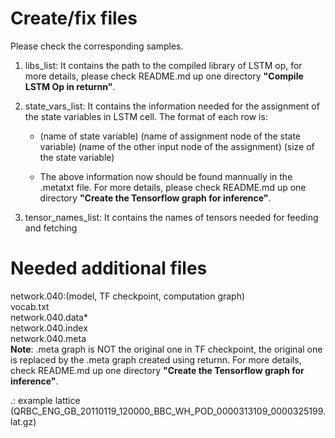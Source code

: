
# Create/fix files
Please check the corresponding samples.

1. libs_list: It contains the path to the compiled library of LSTM op, for more details, please check README.md up one directory **"Compile LSTM Op in returnn"**.

2. state_vars_list: It contains the information needed for the assignment of the state variables in LSTM cell. The format of each row is:

    - (name of state variable) (name of assignment node of the state variable) (name of the other input node of the assignment) (size of the state variable)

    - The above information now should be found mannually in the .metatxt file. For more details, please check README.md up one directory **"Create the Tensorflow graph for inference"**. 

3. tensor_names_list: It contains the names of tensors needed for feeding and fetching

# Needed additional files

network.040:(model, TF checkpoint, computation graph)  
vocab.txt  
network.040.data*  
network.040.index  
network.040.meta  
**Note**: .meta graph is NOT the original one in TF checkpoint, the original one is replaced by the .meta graph created using returnn. For more details, check README.md up one directory **"Create the Tensorflow graph for inference"**.

.:
example lattice (QRBC_ENG_GB_20110119_120000_BBC_WH_POD_0000313109_0000325199.lat.gz)
